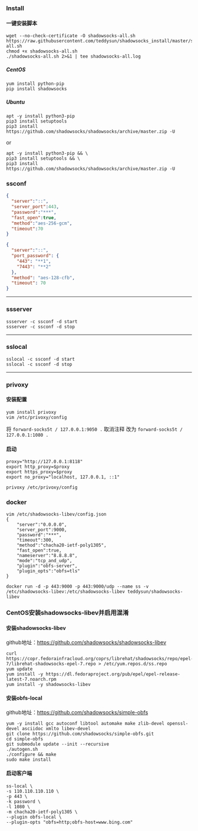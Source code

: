 
### Install

#### 一键安装脚本
```shell
wget --no-check-certificate -O shadowsocks-all.sh https://raw.githubusercontent.com/teddysun/shadowsocks_install/master/shadowsocks-all.sh
chmod +x shadowsocks-all.sh
./shadowsocks-all.sh 2>&1 | tee shadowsocks-all.log
```

##### CentOS
```shell
yum install python-pip
pip install shadowsocks
```

##### Ubuntu
```shell
apt -y install python3-pip
pip3 install setuptools
pip3 install https://github.com/shadowsocks/shadowsocks/archive/master.zip -U
```
or
```shell
apt -y install python3-pip && \
pip3 install setuptools && \
pip3 install https://github.com/shadowsocks/shadowsocks/archive/master.zip -U
```

### ssconf
```json
{
  "server":"::",
  "server_port":443, 
  "password":"***",
  "fast_open":true, 
  "method":"aes-256-gcm", 
  "timeout":70
}

{
  "server":"::",
  "port_password": {
    "443": "**1",
    "7443": "**2"
  },
  "method": "aes-128-cfb",
  "timeout": 70
}
```

---
### ssserver
```shell
ssserver -c ssconf -d start
ssserver -c ssconf -d stop
```

---
### sslocal
```shell
sslocal -c ssconf -d start
sslocal -c ssconf -d stop
```

---

### privoxy
#### 安装配置
```shell
yum install privoxy
vim /etc/privoxy/config
```
将 `forward-socks5t / 127.0.0.1:9050 .` 取消注释
改为 `forward-socks5t / 127.0.0.1:1080 .`

#### 启动
```shell
proxy="http://127.0.0.1:8118"
export http_proxy=$proxy
export https_proxy=$proxy
export no_proxy="localhost, 127.0.0.1, ::1"

privoxy /etc/privoxy/config
```

### docker
```shell
vim /etc/shadowsocks-libev/config.json
{
    "server":"0.0.0.0",
    "server_port":9000,
    "password":"***",
    "timeout":300,
    "method":"chacha20-ietf-poly1305",
    "fast_open":true,
    "nameserver":"8.8.8.8",
    "mode":"tcp_and_udp",
    "plugin":"obfs-server",
    "plugin_opts":"obfs=tls"
}

docker run -d -p 443:9000 -p 443:9000/udp --name ss -v /etc/shadowsocks-libev:/etc/shadowsocks-libev teddysun/shadowsocks-libev
```


### CentOS安装shadowsocks-libev并启用混淆
#### 安装shadowsocks-libev
github地址：https://github.com/shadowsocks/shadowsocks-libev
```shell
curl https://copr.fedorainfracloud.org/coprs/librehat/shadowsocks/repo/epel-7/librehat-shadowsocks-epel-7.repo > /etc/yum.repos.d/ss.repo
yum update
yum install -y https://dl.fedoraproject.org/pub/epel/epel-release-latest-7.noarch.rpm
yum install -y shadowsocks-libev
```

#### 安装obfs-local
github地址：https://github.com/shadowsocks/simple-obfs
```shell
yum -y install gcc autoconf libtool automake make zlib-devel openssl-devel asciidoc xmlto libev-devel
git clone https://github.com/shadowsocks/simple-obfs.git
cd simple-obfs
git submodule update --init --recursive
./autogen.sh
./configure && make
sudo make install
```

#### 启动客户端
```shell
ss-local \
-s 110.110.110.110 \
-p 443 \
-k password \
-l 1080 \
-m chacha20-ietf-poly1305 \
--plugin obfs-local \
--plugin-opts "obfs=http;obfs-host=www.bing.com"
```

